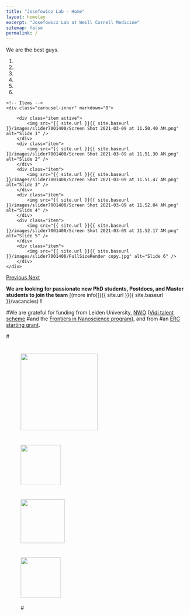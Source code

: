 ```yaml
---
title: "Josefowicz Lab - Home"
layout: homelay
excerpt: "Josefowicz Lab at Weill Cornell Medicine"
sitemap: false
permalink: /
---
```


We are the best guys.



<div markdown="0" id="carousel" class="carousel slide" data-ride="carousel" data-interval="5000" data-pause="hover" >
    <!-- Menu -->
    <ol class="carousel-indicators">
        <li data-target="#carousel" data-slide-to="0" class="active"></li>
        <li data-target="#carousel" data-slide-to="1"></li>
        <li data-target="#carousel" data-slide-to="2"></li>
        <li data-target="#carousel" data-slide-to="3"></li>
        <li data-target="#carousel" data-slide-to="4"></li>
        <li data-target="#carousel" data-slide-to="5"></li>
    </ol>

    <!-- Items -->
    <div class="carousel-inner" markdown="0">

        <div class="item active">
            <img src="{{ site.url }}{{ site.baseurl }}/images/slider7001400/Screen Shot 2021-03-09 at 11.50.40 AM.png" alt="Slide 1" />
        </div>
        <div class="item">
            <img src="{{ site.url }}{{ site.baseurl }}/images/slider7001400/Screen Shot 2021-03-09 at 11.51.30 AM.png" alt="Slide 2" />
        </div>
        <div class="item">
            <img src="{{ site.url }}{{ site.baseurl }}/images/slider7001400/Screen Shot 2021-03-09 at 11.51.47 AM.png" alt="Slide 3" />
        </div>
        <div class="item">
            <img src="{{ site.url }}{{ site.baseurl }}/images/slider7001400/Screen Shot 2021-03-09 at 11.52.04 AM.png" alt="Slide 4" />
        </div>
        <div class="item">
            <img src="{{ site.url }}{{ site.baseurl }}/images/slider7001400/Screen Shot 2021-03-09 at 11.52.17 AM.png" alt="Slide 5" />
        </div>
        <div class="item">
            <img src="{{ site.url }}{{ site.baseurl }}/images/slider7001400/FullSizeRender copy.jpg" alt="Slide 6" />
        </div>       
    </div>
  <a class="left carousel-control" href="#carousel" role="button" data-slide="prev">
    <span class="glyphicon glyphicon-chevron-left" aria-hidden="true"></span>
    <span class="sr-only">Previous</span>
  </a>
  <a class="right carousel-control" href="#carousel" role="button" data-slide="next">
    <span class="glyphicon glyphicon-chevron-right" aria-hidden="true"></span>
    <span class="sr-only">Next</span>
  </a>
</div>




 **We are  looking for passionate new PhD students, Postdocs, and Master students to join the team** [(more info)]({{ site.url }}{{ site.baseurl }}/vacancies) **!**


#We are grateful for funding from Leiden University, [NWO](www.nwo.nl) ([Vidi talent scheme](http://www.nwo.nl/en/research-and-results/programmes/Talent+Scheme) #and the [Frontiers in Nanoscience program](https://www.universiteitleiden.nl/en/research/research-projects/science/frontiers-of-nanoscience-nanofront)), and from #an [ERC starting grant](https://erc.europa.eu/funding/starting-grants).

#<figure class="fourth">
#  <img src="{{ site.url }}{{ site.baseurl }}/images/logopic/Logo_Leiden.jpg" style="width: 210px">
#  <img src="{{ site.url }}{{ site.baseurl }}/images/logopic/Logo_Nanofront.jpg" style="width: 110px">
#  <img src="{{ site.url }}{{ site.baseurl }}/images/logopic/Logo_NWO.jpg" style="width: 120px">
#  <img src="{{ site.url }}{{ site.baseurl }}/images/logopic/Logo_ERC.jpg" style="width: 110px">
#</figure>
